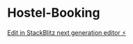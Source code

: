 # Hostel-Booking

[Edit in StackBlitz next generation editor ⚡️](https://stackblitz.com/~/github.com/Austin254/Hostel-Booking)